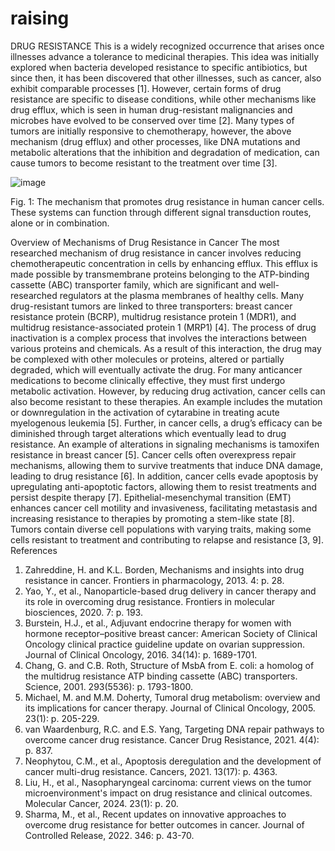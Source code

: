 # raising

DRUG RESISTANCE
This is a widely recognized occurrence that arises once illnesses advance a tolerance to medicinal therapies. This idea was initially explored when bacteria developed resistance to specific antibiotics, but since then, it has been discovered that other illnesses, such as cancer, also exhibit comparable processes [1]. However, certain forms of drug resistance are specific to disease conditions, while other mechanisms like drug efflux, which is seen in human drug-resistant malignancies and microbes have evolved to be conserved over time [2]. Many types of tumors are initially responsive to chemotherapy, however, the above mechanism (drug efflux) and other processes, like DNA mutations and metabolic alterations that the inhibition and degradation of medication, can cause tumors to become resistant to the treatment over time [3].

![image](https://github.com/user-attachments/assets/c80cf5bc-e2b2-4928-bf83-5091e817e54a)

 
Fig. 1: The mechanism that promotes drug resistance in human cancer cells. These systems can function through different signal transduction routes, alone or in combination.

Overview of Mechanisms of Drug Resistance in Cancer 
The most researched mechanism of drug resistance in cancer involves reducing chemotherapeutic concentration in cells by enhancing efflux. This efflux is made possible by transmembrane proteins belonging to the ATP-binding cassette (ABC) transporter family, which are significant and well-researched regulators at the plasma membranes of healthy cells. Many drug-resistant tumors are linked to three transporters: breast cancer resistance protein (BCRP), multidrug resistance protein 1 (MDR1), and multidrug resistance-associated protein 1 (MRP1) [4].
The process of drug inactivation is a complex process that involves the interactions between various proteins and chemicals. As a result of this interaction, the drug may be complexed with other molecules or proteins, altered or partially degraded, which will eventually activate the drug. For many anticancer medications to become clinically effective, they must first undergo metabolic activation. However, by reducing drug activation, cancer cells can also become resistant to these therapies. An example includes the mutation or downregulation in the activation of cytarabine in treating acute myelogenous leukemia [5]. Further, in cancer cells, a drug’s efficacy can be diminished through target alterations which eventually lead to drug resistance. An example of alterations in signaling mechanisms is tamoxifen resistance in breast cancer [5]. 
Cancer cells often overexpress repair mechanisms, allowing them to survive treatments that induce DNA damage, leading to drug resistance [6]. In addition, cancer cells evade apoptosis by upregulating anti-apoptotic factors, allowing them to resist treatments and persist despite therapy [7]. Epithelial-mesenchymal transition (EMT) enhances cancer cell motility and invasiveness, facilitating metastasis and increasing resistance to therapies by promoting a stem-like state [8]. Tumors contain diverse cell populations with varying traits, making some cells resistant to treatment and contributing to relapse and resistance [3, 9].
References
1.	Zahreddine, H. and K.L. Borden, Mechanisms and insights into drug resistance in cancer. Frontiers in pharmacology, 2013. 4: p. 28.
2.	Yao, Y., et al., Nanoparticle-based drug delivery in cancer therapy and its role in overcoming drug resistance. Frontiers in molecular biosciences, 2020. 7: p. 193.
3.	Burstein, H.J., et al., Adjuvant endocrine therapy for women with hormone receptor–positive breast cancer: American Society of Clinical Oncology clinical practice guideline update on ovarian suppression. Journal of Clinical Oncology, 2016. 34(14): p. 1689-1701.
4.	Chang, G. and C.B. Roth, Structure of MsbA from E. coli: a homolog of the multidrug resistance ATP binding cassette (ABC) transporters. Science, 2001. 293(5536): p. 1793-1800.
5.	Michael, M. and M.M. Doherty, Tumoral drug metabolism: overview and its implications for cancer therapy. Journal of Clinical Oncology, 2005. 23(1): p. 205-229.
6.	van Waardenburg, R.C. and E.S. Yang, Targeting DNA repair pathways to overcome cancer drug resistance. Cancer Drug Resistance, 2021. 4(4): p. 837.
7.	Neophytou, C.M., et al., Apoptosis deregulation and the development of cancer multi-drug resistance. Cancers, 2021. 13(17): p. 4363.
8.	Liu, H., et al., Nasopharyngeal carcinoma: current views on the tumor microenvironment's impact on drug resistance and clinical outcomes. Molecular Cancer, 2024. 23(1): p. 20.
9.	Sharma, M., et al., Recent updates on innovative approaches to overcome drug resistance for better outcomes in cancer. Journal of Controlled Release, 2022. 346: p. 43-70.

